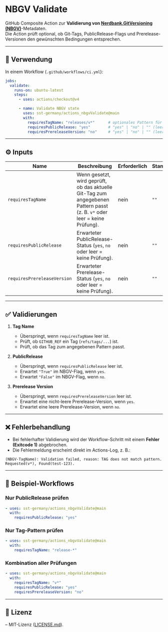 # NBGV Validate

GitHub Composite Action zur **Validierung von [Nerdbank.GitVersioning (NBGV)](https://github.com/dotnet/Nerdbank.GitVersioning)**-Metadaten.  
Die Action prüft optional, ob Git-Tags, PublicRelease-Flags und Prerelease-Versionen den gewünschten Bedingungen entsprechen.

---

## 🚀 Verwendung

In einem Workflow (`.github/workflows/ci.yml`):

```yaml
jobs:
  validate:
    runs-on: ubuntu-latest
    steps:
      - uses: actions/checkout@v4

      - name: Validate NBGV state
        uses: sst-germany/actions_nbgvValidate@main
        with:
          requiresTagName: "releases/v*"      # optionales Pattern für Tags, "" (leer = keine Validierung)
          requiresPublicRelease: "yes"        # "yes" | "no" | "" (leer = keine Validierung)
          requiresPrereleaseVersion: "no"     # "yes" | "no" | "" (leer = keine Validierung)
````

---

## ⚙️ Inputs

| Name                        | Beschreibung                                                                                    | Erforderlich | Standard |
| --------------------------- | ----------------------------------------------------------------------------------------------- | ------------ | -------- |
| `requiresTagName`           | Wenn gesetzt, wird geprüft, ob das aktuelle Git-Tag zum angegebenen Pattern passt (z. B. `v*` oder leer = keine Prüfung).| nein         | `""`     |
| `requiresPublicRelease`     | Erwarteter PublicRelease-Status (`yes`, `no` oder leer = keine Prüfung).                        | nein         | `""`     |
| `requiresPrereleaseVersion` | Erwarteter Prerelease-Status (`yes`, `no` oder leer = keine Prüfung).                           | nein         | `""`     |

---

## ✅ Validierungen

1. **Tag Name**

   * Überspringt, wenn `requiresTagName` leer ist.
   * Prüft, ob `GITHUB_REF` ein Tag (`refs/tags/...`) ist.
   * Prüft, ob das Tag zum angegebenen Pattern passt.

2. **PublicRelease**

   * Überspringt, wenn `requiresPublicRelease` leer ist.
   * Erwartet `"True"` im NBGV-Flag, wenn `yes`.
   * Erwartet `"False"` im NBGV-Flag, wenn `no`.

3. **Prerelease Version**

   * Überspringt, wenn `requiresPrereleaseVersion` leer ist.
   * Erwartet eine nicht-leere Prerelease-Version, wenn `yes`.
   * Erwartet eine leere Prerelease-Version, wenn `no`.

---

## ❌ Fehlerbehandlung

* Bei fehlerhafter Validierung wird der Workflow-Schritt mit einem **Fehler (Exitcode 1)** abgebrochen.
* Die Fehlermeldung erscheint direkt im Actions-Log, z. B.:

```
(NBGV-TagName): Validation failed, reason: TAG does not match pattern. Requested(v*), Found(test-123).
```

---

## 📝 Beispiel-Workflows

### Nur PublicRelease prüfen

```yaml
- uses: sst-germany/actions_nbgvValidate@main
  with:
    requiresPublicRelease: "yes"
```

### Nur Tag-Pattern prüfen

```yaml
- uses: sst-germany/actions_nbgvValidate@main
  with:
    requiresTagName: "release-*"
```

### Kombination aller Prüfungen

```yaml
- uses: sst-germany/actions_nbgvValidate@main
  with:
    requiresTagName: "v*"
    requiresPublicRelease: "yes"
    requiresPrereleaseVersion: "no"
```

---

## 🔖 Lizenz

– MIT-Lizenz ([LICENSE.md](LICENSE.md)).
